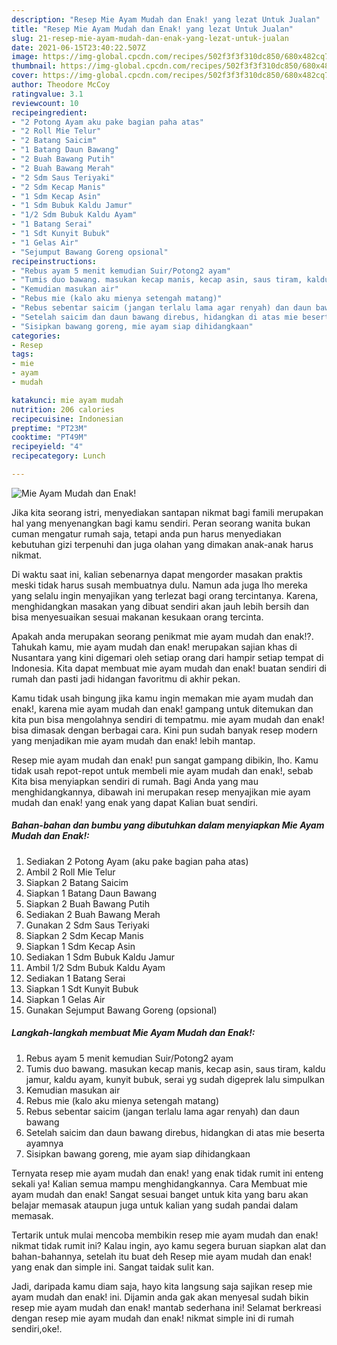 ```yaml
---
description: "Resep Mie Ayam Mudah dan Enak! yang lezat Untuk Jualan"
title: "Resep Mie Ayam Mudah dan Enak! yang lezat Untuk Jualan"
slug: 21-resep-mie-ayam-mudah-dan-enak-yang-lezat-untuk-jualan
date: 2021-06-15T23:40:22.507Z
image: https://img-global.cpcdn.com/recipes/502f3f3f310dc850/680x482cq70/mie-ayam-mudah-dan-enak-foto-resep-utama.jpg
thumbnail: https://img-global.cpcdn.com/recipes/502f3f3f310dc850/680x482cq70/mie-ayam-mudah-dan-enak-foto-resep-utama.jpg
cover: https://img-global.cpcdn.com/recipes/502f3f3f310dc850/680x482cq70/mie-ayam-mudah-dan-enak-foto-resep-utama.jpg
author: Theodore McCoy
ratingvalue: 3.1
reviewcount: 10
recipeingredient:
- "2 Potong Ayam aku pake bagian paha atas"
- "2 Roll Mie Telur"
- "2 Batang Saicim"
- "1 Batang Daun Bawang"
- "2 Buah Bawang Putih"
- "2 Buah Bawang Merah"
- "2 Sdm Saus Teriyaki"
- "2 Sdm Kecap Manis"
- "1 Sdm Kecap Asin"
- "1 Sdm Bubuk Kaldu Jamur"
- "1/2 Sdm Bubuk Kaldu Ayam"
- "1 Batang Serai"
- "1 Sdt Kunyit Bubuk"
- "1 Gelas Air"
- "Sejumput Bawang Goreng opsional"
recipeinstructions:
- "Rebus ayam 5 menit kemudian Suir/Potong2 ayam"
- "Tumis duo bawang. masukan kecap manis, kecap asin, saus tiram, kaldu jamur, kaldu ayam, kunyit bubuk, serai yg sudah digeprek lalu simpulkan"
- "Kemudian masukan air"
- "Rebus mie (kalo aku mienya setengah matang)"
- "Rebus sebentar saicim (jangan terlalu lama agar renyah) dan daun bawang"
- "Setelah saicim dan daun bawang direbus, hidangkan di atas mie beserta ayamnya"
- "Sisipkan bawang goreng, mie ayam siap dihidangkaan"
categories:
- Resep
tags:
- mie
- ayam
- mudah

katakunci: mie ayam mudah 
nutrition: 206 calories
recipecuisine: Indonesian
preptime: "PT23M"
cooktime: "PT49M"
recipeyield: "4"
recipecategory: Lunch

---
```



![Mie Ayam Mudah dan Enak!](https://img-global.cpcdn.com/recipes/502f3f3f310dc850/680x482cq70/mie-ayam-mudah-dan-enak-foto-resep-utama.jpg)

Jika kita seorang istri, menyediakan santapan nikmat bagi famili merupakan hal yang menyenangkan bagi kamu sendiri. Peran seorang  wanita bukan cuman mengatur rumah saja, tetapi anda pun harus menyediakan kebutuhan gizi terpenuhi dan juga olahan yang dimakan anak-anak harus nikmat.

Di waktu  saat ini, kalian sebenarnya dapat mengorder masakan praktis meski tidak harus susah membuatnya dulu. Namun ada juga lho mereka yang selalu ingin menyajikan yang terlezat bagi orang tercintanya. Karena, menghidangkan masakan yang dibuat sendiri akan jauh lebih bersih dan bisa menyesuaikan sesuai makanan kesukaan orang tercinta. 



Apakah anda merupakan seorang penikmat mie ayam mudah dan enak!?. Tahukah kamu, mie ayam mudah dan enak! merupakan sajian khas di Nusantara yang kini digemari oleh setiap orang dari hampir setiap tempat di Indonesia. Kita dapat membuat mie ayam mudah dan enak! buatan sendiri di rumah dan pasti jadi hidangan favoritmu di akhir pekan.

Kamu tidak usah bingung jika kamu ingin memakan mie ayam mudah dan enak!, karena mie ayam mudah dan enak! gampang untuk ditemukan dan kita pun bisa mengolahnya sendiri di tempatmu. mie ayam mudah dan enak! bisa dimasak dengan berbagai cara. Kini pun sudah banyak resep modern yang menjadikan mie ayam mudah dan enak! lebih mantap.

Resep mie ayam mudah dan enak! pun sangat gampang dibikin, lho. Kamu tidak usah repot-repot untuk membeli mie ayam mudah dan enak!, sebab Kita bisa menyiapkan sendiri di rumah. Bagi Anda yang mau menghidangkannya, dibawah ini merupakan resep menyajikan mie ayam mudah dan enak! yang enak yang dapat Kalian buat sendiri.

<!--inarticleads1-->

##### Bahan-bahan dan bumbu yang dibutuhkan dalam menyiapkan Mie Ayam Mudah dan Enak!:

1. Sediakan 2 Potong Ayam (aku pake bagian paha atas)
1. Ambil 2 Roll Mie Telur
1. Siapkan 2 Batang Saicim
1. Siapkan 1 Batang Daun Bawang
1. Siapkan 2 Buah Bawang Putih
1. Sediakan 2 Buah Bawang Merah
1. Gunakan 2 Sdm Saus Teriyaki
1. Siapkan 2 Sdm Kecap Manis
1. Siapkan 1 Sdm Kecap Asin
1. Sediakan 1 Sdm Bubuk Kaldu Jamur
1. Ambil 1/2 Sdm Bubuk Kaldu Ayam
1. Sediakan 1 Batang Serai
1. Siapkan 1 Sdt Kunyit Bubuk
1. Siapkan 1 Gelas Air
1. Gunakan Sejumput Bawang Goreng (opsional)




<!--inarticleads2-->

##### Langkah-langkah membuat Mie Ayam Mudah dan Enak!:

1. Rebus ayam 5 menit kemudian Suir/Potong2 ayam
1. Tumis duo bawang. masukan kecap manis, kecap asin, saus tiram, kaldu jamur, kaldu ayam, kunyit bubuk, serai yg sudah digeprek lalu simpulkan
1. Kemudian masukan air
1. Rebus mie (kalo aku mienya setengah matang)
1. Rebus sebentar saicim (jangan terlalu lama agar renyah) dan daun bawang
1. Setelah saicim dan daun bawang direbus, hidangkan di atas mie beserta ayamnya
1. Sisipkan bawang goreng, mie ayam siap dihidangkaan




Ternyata resep mie ayam mudah dan enak! yang enak tidak rumit ini enteng sekali ya! Kalian semua mampu menghidangkannya. Cara Membuat mie ayam mudah dan enak! Sangat sesuai banget untuk kita yang baru akan belajar memasak ataupun juga untuk kalian yang sudah pandai dalam memasak.

Tertarik untuk mulai mencoba membikin resep mie ayam mudah dan enak! nikmat tidak rumit ini? Kalau ingin, ayo kamu segera buruan siapkan alat dan bahan-bahannya, setelah itu buat deh Resep mie ayam mudah dan enak! yang enak dan simple ini. Sangat taidak sulit kan. 

Jadi, daripada kamu diam saja, hayo kita langsung saja sajikan resep mie ayam mudah dan enak! ini. Dijamin anda gak akan menyesal sudah bikin resep mie ayam mudah dan enak! mantab sederhana ini! Selamat berkreasi dengan resep mie ayam mudah dan enak! nikmat simple ini di rumah sendiri,oke!.

